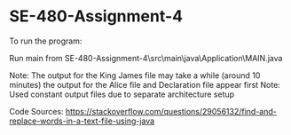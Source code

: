 # SE-480-Assignment-4

To run the program:

Run main from SE-480-Assignment-4\src\main\java\Application\MAIN.java


Note: The output for the King James file may take a while (around 10 minutes) the output for the Alice file
    and Declaration file appear first
Note: Used constant output files due to separate architecture setup

Code Sources:
https://stackoverflow.com/questions/29056132/find-and-replace-words-in-a-text-file-using-java

